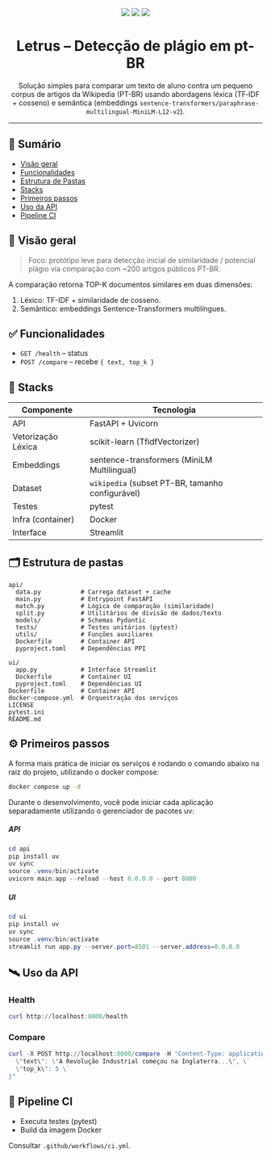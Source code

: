 <!-- Badges -->
<p align="center">
  <img src="https://img.shields.io/badge/python-3.10%2B-3776AB?logo=python&logoColor=white" />
  <img src="https://img.shields.io/badge/FastAPI-0.10+-009688?logo=fastapi" />
  <img src="https://img.shields.io/badge/License-MIT-green" />
</p>

<h1 align="center">Letrus – Detecção de plágio em pt-BR</h1>

<p align="center">
Solução simples para comparar um texto de aluno contra um pequeno corpus de artigos da Wikipedia (PT-BR) usando abordagens léxica (TF‑IDF + cosseno) e semântica (embeddings <code>sentence-transformers/paraphrase-multilingual-MiniLM-L12-v2</code>).
</p>

---

## 🔖 Sumário
- [Visão geral](#-visão-geral)
- [Funcionalidades](#-funcionalidades)
- [Estrutura de Pastas](#-estrutura-de-pastas)
- [Stacks](#-stacks)
- [Primeiros passos](#-primeiro-passos)
- [Uso da API](#-uso-da-api)
- [Pipeline CI](#-pipeline-ci)

## 🧭 Visão geral
> Foco: protótipo leve para detecção inicial de similaridade / potencial plágio via comparação com ~200 artigos públicos PT-BR.

A comparação retorna TOP-K documentos similares em duas dimensões:
1. Léxico: TF-IDF + similaridade de cosseno.
2. Semântico: embeddings Sentence-Transformers multilíngues.

## ✅ Funcionalidades
- `GET /health` – status
- `POST /compare` – recebe `{ text, top_k }`

## 🧱 Stacks
| Componente | Tecnologia |
|------------|------------|
| API | FastAPI + Uvicorn |
| Vetorização Léxica | scikit-learn (TfidfVectorizer) |
| Embeddings | sentence-transformers (MiniLM Multilingual) |
| Dataset | `wikipedia` (subset PT-BR, tamanho configurável) |
| Testes | pytest |
| Infra (container) | Docker |
| Interface | Streamlit |

## 🗂️ Estrutura de pastas
```text
api/
  data.py           # Carrega dataset + cache
  main.py           # Entrypoint FastAPI
  match.py          # Lógica de comparação (similaridade)
  split.py          # Utilitários de divisão de dados/texto
  models/           # Schemas Pydantic
  tests/            # Testes unitários (pytest)
  utils/            # Funções auxiliares
  Dockerfile        # Container API
  pyproject.toml    # Dependências PPI

ui/
  app.py            # Interface Streamlit
  Dockerfile        # Container UI
  pyproject.toml    # Dependências UI
Dockerfile          # Container API
docker-compose.yml  # Orquestração dos serviços
LICENSE
pytest.ini
README.md
```

## ⚙️ Primeiros passos
A forma mais prática de iniciar os serviços é rodando o comando abaixo na raiz do projeto, utilizando o docker compose:

```bash
docker compose up -d
```

Durante o desenvolvimento, você pode iniciar cada aplicação separadamente utilizando o gerenciador de pacotes uv:

##### API
```powershell
cd api
pip install uv
uv sync
source .venv/bin/activate
uvicorn main:app --reload --host 0.0.0.0 --port 8000
```

##### UI
```powershell
cd ui
pip install uv
uv sync
source .venv/bin/activate
streamlit run app.py --server.port=8501 --server.address=0.0.0.0
```

## 🛰️ Uso da API

### Health
```powershell
curl http://localhost:8000/health
```

### Compare
```powershell
curl -X POST http://localhost:8000/compare -H "Content-Type: application/json" -d "{ \`
  \"text\": \"A Revolução Industrial começou na Inglaterra...\", \`
  \"top_k\": 5 \`
}"
```


## 🔁 Pipeline CI
- Executa testes (pytest)
- Build da imagem Docker

Consultar `.github/workflows/ci.yml`.
